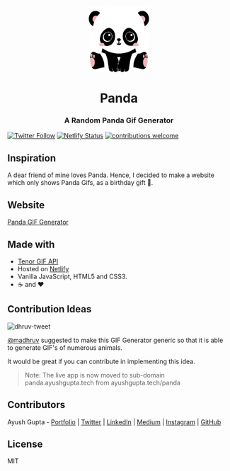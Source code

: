<p align="center">
<img src="https://github.com/gupta-ji6/panda/raw/master/assets/panda-icon.webp" alt="Panda Logo" height="150">
</p>

<div align="center">
<h1>Panda</h1>
<h3>A Random Panda Gif Generator</h3>
</div>

[![Twitter Follow](https://img.shields.io/twitter/follow/_guptaji_?style=social)](https://twitter.com/intent/follow?screen_name=_guptaji_)
[![Netlify Status](https://api.netlify.com/api/v1/badges/964b08f8-3819-4843-be1e-af2550d88da1/deploy-status)](https://app.netlify.com/sites/panda-gif/deploys)
[![contributions welcome](https://img.shields.io/badge/contributions-welcome-brightgreen.svg?style=flat)](https://github.com/gupta-ji6/panda/issues)

## Inspiration

A dear friend of mine loves Panda. Hence, I decided to make a website which only shows Panda Gifs, as a birthday gift 🎂.

## Website

[Panda GIF Generator](https://panda.ayushgupta.tech/)

## Made with

* [Tenor GIF API](https://tenor.com/gifapi)
* Hosted on [Netlify](https://www.netlify.com/)
* Vanilla JavaScript, HTML5 and CSS3.
* ☕ and ❤

## Contribution Ideas

![dhruv-tweet](https://user-images.githubusercontent.com/21218732/91296629-8cc6e600-e7ba-11ea-9247-01b950fa450e.png)

[@madhruv](https://github.com/maddhruv) suggested to make this GIF Generator generic so that it is able to generate GIF's of numerous animals.

It would be great if you can contribute in implementing this idea.

> Note: The live app is now moved to sub-domain panda.ayushgupta.tech from ayushgupta.tech/panda

## Contributors

Ayush Gupta - [Portfolio](http://ayushgupta.tech/) | [Twitter](https://twitter.com/_guptaji_) | [LinkedIn](https://www.linkedin.com/in/guptaji6/) | [Medium](https://medium.com/@guptaji) | [Instagram](https://www.instagram.com/_.guptaji._/) | [GitHub](https://github.com/gupta-ji6)

## License

MIT
